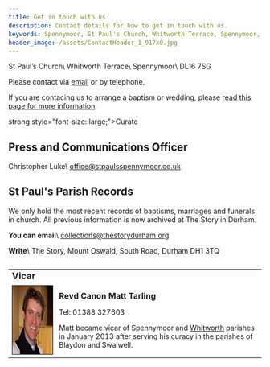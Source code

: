 ```yaml
---
title: Get in touch with us
description: Contact details for how to get in touch with us.
keywords: Spennymoor, St Paul's Church, Whitworth Terrace, Spennymoor, DL16 7SG, Contact us, find us, St Paul's Church Spennymoor, parish registers
header_image: /assets/ContactHeader_1_917x0.jpg
---
```

St Paul’s Church\\
Whitworth Terrace\\
Spennymoor\\
DL16 7SG

Please contact via [email](mailto:office@stpaulsspennymoor.co.uk) or by telephone.

If you are contacing us to arrange a baptism or wedding, please [read this page for more information](/baptisms-weddings/).

<table width="100%" align="left" cellpadding="4" cellspacing="4">
  <tbody>
    <tr>
      <td><strong style="font-size: large;">Vicar</strong></td>
      <td></td>
    </tr>
    <tr>
      <td><img src="/assets/RevdMattTarling.jpg" alt="Revd Canon Matt Tarling" width="134" height="136" border="1" align="left"></td>
      <td><p><strong><span style="font-size: medium;">Revd Canon Matt Tarling</span></strong></p><p>Tel: 01388 327603</p><p>Matt became vicar of Spennymoor and <a href="https://www.achurchnearyou.com/church/13568" target="_blank">Whitworth</a> parishes in January 2013 after serving his curacy in the parishes of Blaydon and Swalwell.</p></td>

strong style="font-size: large;">Curate</strong>
      
## Press and Communications Officer

Christopher Luke\\
office@stpaulsspennymoor.co.uk

## St Paul's Parish Records

We only hold the most recent records of baptisms, marriages and funerals in church. All previous information is now archived at The Story in Durham.

**You can email**\\
<span class="editor_default">collections@thestorydurham.org</span>

**Write**\\
The Story, Mount Oswald, South Road, Durham DH1 3TQ
